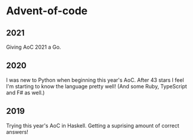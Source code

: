 # Advent-of-code

## 2021

Giving AoC 2021 a Go.

## 2020

I was new to Python when beginning this year's AoC. After 43 stars I feel I'm starting to know the language pretty well!
(And some Ruby, TypeScript and F# as well.)

## 2019

Trying this year's AoC in Haskell. Getting a suprising amount of correct answers!
